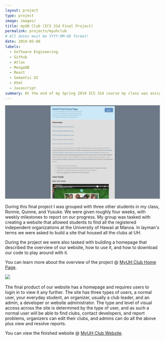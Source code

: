 ```yaml
---
layout: project
type: project
image: images/
title: myUH Club (ICS 314 Final Project)
permalink: projects/myuhclub
# All dates must be YYYY-MM-DD format!
date: 2019-05-08
labels:
  - Software Engineering
  - Github
  - Atlas
  - MongoDB
  - React
  - Semantic UI
  - Html
  - Javascript
summary: At the end of my Spring 2019 ICS 314 course my class was assigned a final project, we were asked to form groups and create a website based around an idea that helps the other students in regards to our University. 
---
```


<img class="ui image" src="../images/myuhclubhomepage.png">

During this final project I was grouped with three other students in my class, Ronnie, Quinne, and Yusuke. We were given roughly four weeks, with weekly milestones to report on our progress. My group was tasked with creating a website that allowed students to find all the registered independent organizations at the University of Hawaii at Manoa. In layman's terms we were asked to build a site that housed all the clubs at UH. 

During the project we were also tasked with building a homepage that described the overview of our website, how to use it, and how to download our code to play around with it.

You can learn more about the overview of the project @ [MyUH Club Home Page](https://myuh-club.github.io/).

<img class="ui image" src="../images/myuhclubwebpage.png">

The final product of our website has a homepage and requires users to login in to view it any further. The site has three types of users, a normal user, your everyday student, an organizer, usually a club leader, and an admin, a developer or website administrator. The type and level of visual access across the site is determined by the type of user, and as such a normal user will be able to find clubs, contact developers, and report problems, organizers can edit their clubs, and admins can do all the above plus view and resolve reports. 

You can view the finished website @ [MyUH Club Website](http://myuh-club.meteorapp.com/#/).
